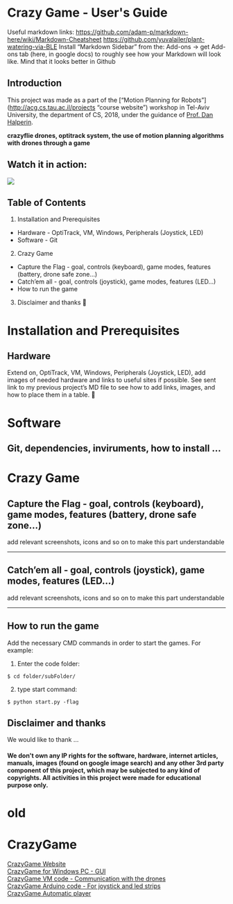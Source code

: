 # Crazy Game - User's Guide

Useful markdown links:
https://github.com/adam-p/markdown-here/wiki/Markdown-Cheatsheet 
https://github.com/yuvalailer/plant-watering-via-BLE 
Install “Markdown Sidebar” from the: Add-ons -> get Add-ons tab (here, in google docs)  to roughly see how your Markdown will look like. Mind that it looks better in Github


## Introduction  
This project was made as a part of the [“Motion Planning for Robots”](http://acg.cs.tau.ac.il/projects “course website”) workshop in Tel-Aviv University, the department of CS, 2018, under the guidance of [Prof. Dan Halperin](http://acg.cs.tau.ac.il/danhalperin/homepage ).

**crazyflie drones, optitrack system, the use of motion planning algorithms with drones  through a game**

## Watch it in action:
[![](https://github.com/yuvalailer/plant-watering-via-BLE/blob/master/video_image.jpeg)](https://youtu.be/z5ZcZOntGuo)

## Table of Contents
1. Installation and Prerequisites 
 - Hardware - OptiTrack, VM, Windows, Peripherals (Joystick, LED)
 - Software - Git
2. Crazy Game
 - Capture the Flag  - goal, controls (keyboard), game modes, features (battery, drone safe zone…)
 - Catch’em all - goal, controls (joystick), game modes, features (LED...)
 - How to run the game
3. Disclaimer and thanks

# Installation and Prerequisites 
## Hardware
Extend on, OptiTrack, VM, Windows, Peripherals (Joystick, LED), add images of needed hardware and links to useful sites if possible. See sent link to my previous project’s MD file to see how to add links, images, and how to place them in a table. 

# Software
 ## Git, dependencies, inviruments, how to install ...

# Crazy Game
## Capture the Flag  - goal, controls (keyboard), game modes, features (battery, drone safe zone…) 
add relevant screenshots, icons and so on to make this part understandable 

---

## Catch’em all - goal, controls (joystick), game modes, features (LED...)
add relevant screenshots, icons and so on to make this part understandable 

---

## How to run the game 
Add the necessary CMD commands in order to start the games. For example:
 1. Enter the code folder:
```
$ cd folder/subFolder/
```
 2. type start command:
```
$ python start.py -flag
```



## Disclaimer and thanks
We would like to thank … 
#### We don't own any IP rights for the software, hardware, internet articles, manuals, images (found on google image search) and any other 3rd party component of this project, which may be subjected to any kind of copyrights. All activities in this project were made for educational purpose only.




# old 


# CrazyGame

[CrazyGame Website](https://github.com/xqgex/CrazyFlie_Website)  
[CrazyGame for Windows PC - GUI](https://github.com/xqgex/CrazyFlie)  
[CrazyGame VM code - Communication with the drones](https://github.com/xqgex/CrazyFlie_ros)  
[CrazyGame Arduino code - For joystick and led strips](https://github.com/xqgex/CrazyFlie_Arduino)  
[CrazyGame Automatic player](https://github.com/xqgex/CrazyFlie_Autoplayer)  
